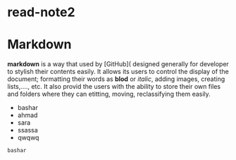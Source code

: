 # read-note2

# Markdown #
**markdown** is a way that used by [GitHub]( designed generally for developer to stylish their contents easily. It allows its users to control the display of the document; formatting their words as **blod** or _italic_, adding images, creating lists,...., etc.
It also provid the users with the ability to store their own files and folders where they can etitting, moving, reclassifying them easily.

* bashar
* ahmad
* sara
* ssassa
* qwqwq

`bashar`
